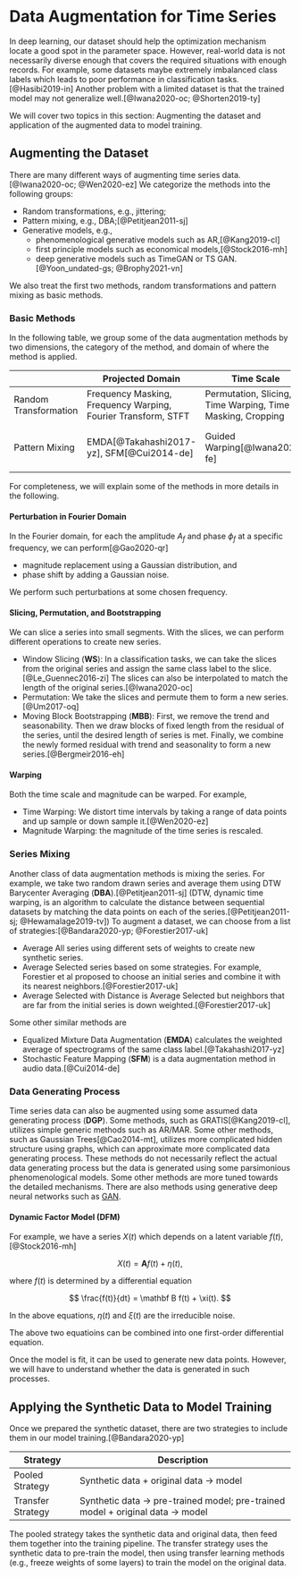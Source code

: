 # Data Augmentation for Time Series


In deep learning, our dataset should help the optimization mechanism locate a good spot in the parameter space. However, real-world data is not necessarily diverse enough that covers the required situations with enough records. For example, some datasets maybe extremely imbalanced class labels which leads to poor performance in classification tasks.[@Hasibi2019-in] Another problem with a limited dataset is that the trained model may not generalize well.[@Iwana2020-oc; @Shorten2019-ty]

We will cover two topics in this section: Augmenting the dataset and application of the augmented data to model training.

## Augmenting the Dataset

There are many different ways of augmenting time series data.[@Iwana2020-oc; @Wen2020-ez] We categorize the methods into the following groups:

- Random transformations, e.g., jittering;
- Pattern mixing, e.g., DBA;[@Petitjean2011-sj]
- Generative models, e.g.,
    - phenomenological generative models such as AR,[@Kang2019-cl]
    - first principle models such as economical models,[@Stock2016-mh]
    - deep generative models such as TimeGAN or TS GAN.[@Yoon_undated-gs; @Brophy2021-vn]

We also treat the first two methods, random transformations and pattern mixing as basic methods.

### Basic Methods

In the following table, we group some of the data augmentation methods by two dimensions, the category of the method, and domain of where the method is applied.

|   |  Projected Domain  | Time Scale | Magnitude |
|---|---|---|---|
| Random Transformation | Frequency Masking, Frequency Warping, Fourier Transform, STFT  | Permutation, Slicing, Time Warping, Time Masking, Cropping   | Jittering, Flipping, Scaling, Magnitude Warping  |
| Pattern Mixing  | EMDA[@Takahashi2017-yz], SFM[@Cui2014-de]  | Guided Warping[@Iwana2020-fe]  | DFM[@Stock2016-mh], Interpolation, DBA[@Petitjean2011-sj]  |

For completeness, we will explain some of the methods in more details in the following.

#### Perturbation in Fourier Domain

In the Fourier domain, for each the amplitude $A_f$ and phase $\phi_f$ at a specific frequency, we can perform[@Gao2020-qr]

- magnitude replacement using a Gaussian distribution, and
- phase shift by adding a Gaussian noise.

We perform such perturbations at some chosen frequency.

#### Slicing, Permutation, and Bootstrapping

We can slice a series into small segments. With the slices, we can perform different operations to create new series.

- Window Slicing (**WS**): In a classification tasks, we can take the slices from the original series and assign the same class label to the slice.[@Le_Guennec2016-zi] The slices can also be interpolated to match the length of the original series.[@Iwana2020-oc]
- Permutation: We take the slices and permute them to form a new series.[@Um2017-oq]
- Moving Block Bootstrapping (**MBB**): First, we remove the trend and seasonability. Then we draw blocks of fixed length from the residual of the series, until the desired length of series is met. Finally, we combine the newly formed residual with trend and seasonality to form a new series.[@Bergmeir2016-eh]

#### Warping

Both the time scale and magnitude can be warped. For example,

- Time Warping: We distort time intervals by taking a range of data points and up sample or down sample it.[@Wen2020-ez]
- Magnitude Warping: the magnitude of the time series is rescaled.

### Series Mixing

Another class of data augmentation methods is mixing the series. For example, we take two random drawn series and average them using DTW Barycenter Averaging (**DBA**).[@Petitjean2011-sj] (DTW, dynamic time warping, is an algorithm to calculate the distance between sequential datasets by matching the data points on each of the series.[@Petitjean2011-sj; @Hewamalage2019-tv]) To augment a dataset, we can choose from a list of strategies:[@Bandara2020-yp; @Forestier2017-uk]

- Average All series using different sets of weights to create new synthetic series.
- Average Selected series based on some strategies. For example, Forestier et al proposed to choose an initial series and combine it with its nearest neighbors.[@Forestier2017-uk]
- Average Selected with Distance is Average Selected but neighbors that are far from the initial series is down weighted.[@Forestier2017-uk]


Some other similar methods are

- Equalized Mixture Data Augmentation (**EMDA**) calculates the weighted average of spectrograms of the same class label.[@Takahashi2017-yz]
- Stochastic Feature Mapping (**SFM**) is a data augmentation method in audio data.[@Cui2014-de]



### Data Generating Process

Time series data can also be augmented using some assumed data generating process (**DGP**). Some methods, such as GRATIS[@Kang2019-cl], utilizes simple generic methods such as AR/MAR. Some other methods, such as Gaussian Trees[@Cao2014-mt], utilizes more complicated hidden structure using graphs, which can approximate more complicated data generating process. These methods do not necessarily reflect the actual data generating process but the data is generated using some parsimonious phenomenological models. Some other methods are more tuned towards the detailed mechanisms. There are also methods using generative deep neural networks such as [GAN](../self-supervised/adversarial/gan.md).

#### Dynamic Factor Model (**DFM**)

For example, we have a series $X(t)$ which depends on a latent variable $f(t)$,[@Stock2016-mh]

$$
X(t) = \mathbf A f(t) + \eta(t),
$$

where $f(t)$ is determined by a differential equation

$$
\frac{f(t)}{dt} = \mathbf B f(t) + \xi(t).
$$

In the above equations, $\eta(t)$ and $\xi(t)$ are the irreducible noise.

The above two equatioins can be combined into one first-order differential equation.

Once the model is fit, it can be used to generate new data points. However, we will have to understand whether the data is generated in such processes.

## Applying the Synthetic Data to Model Training

Once we prepared the synthetic dataset, there are two strategies to include them in our model training.[@Bandara2020-yp]

| Strategy  |  Description |
|---|---|
| Pooled Strategy  | Synthetic data + original data -> model  |
| Transfer Strategy | Synthetic data -> pre-trained model; pre-trained model + original data -> model  |

The pooled strategy takes the synthetic data and original data, then feed them together into the training pipeline. The transfer strategy uses the synthetic data to pre-train the model, then using transfer learning methods (e.g., freeze weights of some layers) to train the model on the original data.
